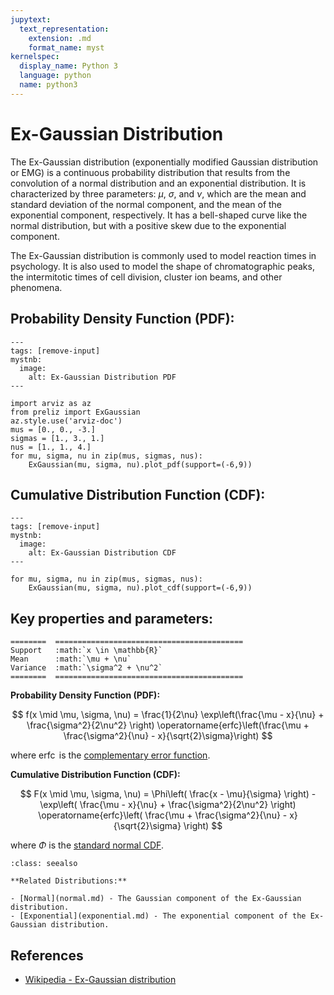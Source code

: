 ```yaml
---
jupytext:
  text_representation:
    extension: .md
    format_name: myst
kernelspec:
  display_name: Python 3
  language: python
  name: python3
---
```

# Ex-Gaussian Distribution

The Ex-Gaussian distribution (exponentially modified Gaussian distribution or EMG) is a continuous probability distribution that results from the convolution of a normal distribution and an exponential distribution. It is characterized by three parameters: $\mu$, $\sigma$, and $\nu$, which are the mean and standard deviation of the normal component, and the mean of the exponential component, respectively. It has a bell-shaped curve like the normal distribution, but with a positive skew due to the exponential component.

The Ex-Gaussian distribution is commonly used to model reaction times in psychology. It is also used to model the shape of chromatographic peaks, the intermitotic times of cell division, cluster ion beams, and other phenomena.

## Probability Density Function (PDF):

```{code-cell}
---
tags: [remove-input]
mystnb:
  image:
    alt: Ex-Gaussian Distribution PDF
---

import arviz as az
from preliz import ExGaussian
az.style.use('arviz-doc')
mus = [0., 0., -3.]
sigmas = [1., 3., 1.]
nus = [1., 1., 4.]
for mu, sigma, nu in zip(mus, sigmas, nus):
    ExGaussian(mu, sigma, nu).plot_pdf(support=(-6,9))
```

## Cumulative Distribution Function (CDF):

```{code-cell}
---
tags: [remove-input]
mystnb:
  image:
    alt: Ex-Gaussian Distribution CDF
---

for mu, sigma, nu in zip(mus, sigmas, nus):
    ExGaussian(mu, sigma, nu).plot_cdf(support=(-6,9))
```

## Key properties and parameters:

```{eval-rst}
========  ==========================================
Support   :math:`x \in \mathbb{R}`
Mean      :math:`\mu + \nu`
Variance  :math:`\sigma^2 + \nu^2`
========  ==========================================
```

**Probability Density Function (PDF):**

$$
f(x \mid \mu, \sigma, \nu) = \frac{1}{2\nu} \exp\left(\frac{\mu - x}{\nu} + \frac{\sigma^2}{2\nu^2} \right) \operatorname{erfc}\left(\frac{\mu + \frac{\sigma^2}{\nu} - x}{\sqrt{2}\sigma}\right)
$$

where $\operatorname{erfc}$ is the [complementary error function](https://en.wikipedia.org/wiki/Error_function#Complementary_error_function).

**Cumulative Distribution Function (CDF):**

$$
F(x \mid \mu, \sigma, \nu) = \Phi\left( \frac{x - \mu}{\sigma} \right) - \exp\left( \frac{\mu - x}{\nu} + \frac{\sigma^2}{2\nu^2} \right) \operatorname{erfc}\left( \frac{\mu + \frac{\sigma^2}{\nu} - x}{\sqrt{2}\sigma} \right)
$$

where $\Phi$ is the [standard normal CDF](normal.md).

```{seealso}
:class: seealso

**Related Distributions:**

- [Normal](normal.md) - The Gaussian component of the Ex-Gaussian distribution.
- [Exponential](exponential.md) - The exponential component of the Ex-Gaussian distribution.
```

## References

- [Wikipedia - Ex-Gaussian distribution](https://en.wikipedia.org/wiki/Exponentially_modified_Gaussian_distribution)

